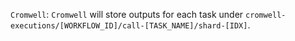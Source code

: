 `Cromwell`: `Cromwell` will store outputs for each task under `cromwell-executions/[WORKFLOW_ID]/call-[TASK_NAME]/shard-[IDX]`.